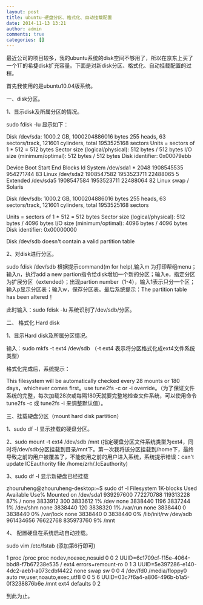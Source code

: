 ```yaml
---
layout: post
title: ubuntu-硬盘分区、格式化、自动挂载配置
date: 2014-11-13 13:21
author: admin
comments: true
categories: []
---
```

最近公司的项目较多，我的ubuntu系统的disk空间不够用了，所以在京东上买了一个1T的希捷disk扩充容量。下面是对新disk分区、格式化、自动挂载配置的过程。

首先我使用的是ubuntu10.04版系统。

一、disk分区。

1、显示disk及所属分区的情况。

sudo  fdisk  -lu  显示如下：

Disk /dev/sda: 1000.2 GB, 1000204886016 bytes 
255 heads, 63 sectors/track, 121601 cylinders, total 1953525168 sectors 
Units = sectors of 1 * 512 = 512 bytes 
Sector size (logical/physical): 512 bytes / 512 bytes 
I/O size (minimum/optimal): 512 bytes / 512 bytes 
Disk identifier: 0x00079ebb

   Device Boot      Start         End      Blocks   Id  System 
/dev/sda1   *        2048  1908545535   954271744   83  Linux 
/dev/sda2      1908547582  1953523711    22488065    5  Extended 
/dev/sda5      1908547584  1953523711    22488064   82  Linux swap / Solaris

Disk /dev/sdb: 1000.2 GB, 1000204886016 bytes 
255 heads, 63 sectors/track, 121601 cylinders, total 1953525168 sectors

Units = sectors of 1 * 512 = 512 bytes 
Sector size (logical/physical): 512 bytes / 4096 bytes 
I/O size (minimum/optimal): 4096 bytes / 4096 bytes 
Disk identifier: 0x00000000

Disk /dev/sdb doesn't contain a valid partition table

2、对disk进行分区。

sudo fdisk /dev/sdb  根据提示command(m for help),输入m 为打印帮组menu；输入n，执行add a new partion指令给disk增加一个新的分区；输入e，指定分区为扩展分区（extended）；出现partion number（1-4），输入1表示只分一个区；输入p显示分区表；输入w，保存分区表。最后系统提示：The partition table has been altered！

此时输入：sudo fdisk -lu   系统识别了/dev/sdb/分区。

二、 格式化 Hard disk

1、显示Hard disk及所属分区情况。

输入：sudo mkfs -t ext4 /dev/sdb  （-t ext4 表示将分区格式化成ext4文件系统类型）

格式化完成后，系统提示：

This filesystem will be automatically checked every 28 mounts or 180 days，whichever comes first。use tune2fs -c or -i override。（为了保证文件系统的完整，每次加载28次或每隔180天就要完整地检查文件系统，可以使用命令tune2fs -c 或 tune2fs -i 来调整默认值）。

三、挂载硬盘分区（mount hard disk partition）

1、sudo df -l  显示挂载的硬盘分区。

2、sudo mount -t ext4 /dev/sdb /mnt (指定硬盘分区文件系统类型为ext4，同时将/dev/sdb分区挂载到目录/mnt下。第一次我将该分区挂载到/home下，最终导致之前的用户被覆盖了，不能使用之前的用户进入系统，系统提示错误：can't update ICEauthority file /home/zrh/.IcEauthority)

3、sudo df -l 显示新硬盘已经挂载

zhouruheng@zhouruheng-desktop:~$ sudo df -l 
Filesystem           1K-blocks      Used Available Use% Mounted on 
/dev/sda1            939297600 772270788 119313228  87% / 
none                   3833912       300   3833612   1% /dev 
none                   3838440      1196   3837244   1% /dev/shm 
none                   3838440       120   3838320   1% /var/run 
none                   3838440         0   3838440   0% /var/lock 
none                   3838440         0   3838440   0% /lib/init/rw 
/dev/sdb             961434656  76622768 835973760   9% /mnt

4、 配置硬盘在系统启动自动挂载。

sudo vim /etc/fstab  (添加第6行即可)

  1 proc            /proc         proc    nodev,noexec,nosuid 0       0 
  2 UUID=6c1709cf-f15e-4064-bbd8-f7b67238e535 /               ext4    errors=remount-ro 0       1 
  3 UUID=5e397286-e140-4dc2-aeb1-a073cdbf4422 none            swap    sw              0       0 
  4 /dev/fd0        /media/floppy0  auto    rw,user,noauto,exec,utf8 0       0 
  5 
  6 UUID=03c7f6a4-a806-496b-b1a5-0f3238876b6e /mnt               ext4    defaults 0      2

到此为止。
